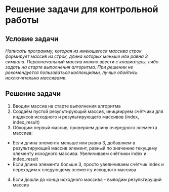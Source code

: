 # Решение задачи для контрольной работы 
## Условие задачи
*Написать программу, которая из имеющегося массива строк формирует массив из строк, длина которых меньше или равна 3 символа. Первоначальный массив можно ввести с клавиатуры, либо задать на старте выполнения алгоритма. При решении не рекомендуется пользоваться коллекциями, лучше обойтись исключительно массивами.*
## Решение задачи
1. Вводим массив на старте выполнения алгоритма
2. Создаём пустой результирующий массив, инициируем счётчики для индексов исходного и результирующего массивов (index, index_result)
3. Обходим первый массив, проверяем длину очередного элемента массива:
* Если длина элемента меньше или равна 3, добавляем в результирующий массив элемент, равный по значению текущему элементу исходного массива. Увеличиваем счётчики index и index_result
* Если длина элемента больше 3, просто увеличиваем счётчик index и переходим к следующему элементу исходного массива
4. Если дошли до конца исходного массива - выводим результирущий массив